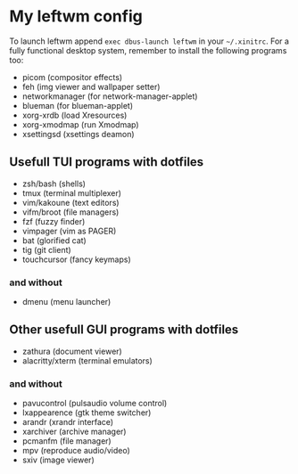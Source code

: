 # My leftwm config

To launch leftwm append `exec dbus-launch leftwm` in your `~/.xinitrc`. For a fully functional desktop system, remember to install the following programs too:

- picom (compositor effects)
- feh (img viewer and wallpaper setter)
- networkmanager (for network-manager-applet)
- blueman (for blueman-applet)
- xorg-xrdb (load Xresources)
- xorg-xmodmap (run Xmodmap)
- xsettingsd (xsettings deamon)


## Usefull TUI programs with dotfiles

- zsh/bash (shells)
- tmux (terminal multiplexer)
- vim/kakoune (text editors)
- vifm/broot (file managers)
- fzf (fuzzy finder)
- vimpager (vim as PAGER)
- bat (glorified cat)
- tig (git client)
- touchcursor (fancy keymaps)


### and without

- dmenu (menu launcher)


## Other usefull GUI programs with dotfiles

- zathura (document viewer)
- alacritty/xterm (terminal emulators)


### and without

- pavucontrol (pulsaudio volume control)
- lxappearence (gtk theme switcher)
- arandr (xrandr interface)
- xarchiver (archive manager)
- pcmanfm (file manager)
- mpv (reproduce audio/video)
- sxiv (image viewer)
